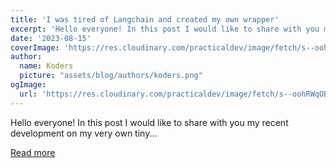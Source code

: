 ```yaml
---
title: 'I was tired of Langchain and created my own wrapper'
excerpt: 'Hello everyone! In this post I would like to share with you my recent development on my very own tiny...'
date: '2023-08-15'
coverImage: 'https://res.cloudinary.com/practicaldev/image/fetch/s--oohRWqOB--/c_imagga_scale,f_auto,fl_progressive,h_420,q_auto,w_1000/https://dev-to-uploads.s3.amazonaws.com/uploads/articles/rbnjx406bdh6zlsrmfc0.png'
author:
  name: Koders
  picture: "assets/blog/authors/koders.png"
ogImage:
  url: 'https://res.cloudinary.com/practicaldev/image/fetch/s--oohRWqOB--/c_imagga_scale,f_auto,fl_progressive,h_420,q_auto,w_1000/https://dev-to-uploads.s3.amazonaws.com/uploads/articles/rbnjx406bdh6zlsrmfc0.png'
---
```


Hello everyone! In this post I would like to share with you my recent development on my very own tiny...

[Read more](https://dev.to/zakharsmirnoff/i-was-tired-of-langchain-and-created-my-own-wrapper-1dfo)
